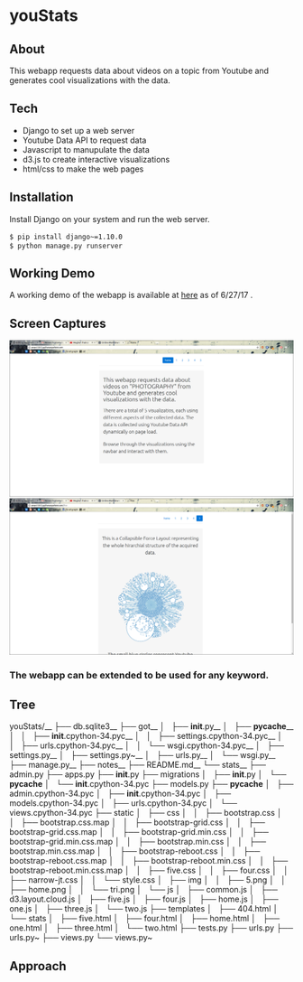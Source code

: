 # youStats

## About
This webapp requests data about videos on a topic from Youtube and generates cool visualizations with the data.

## Tech
  - Django to set up a web server
  - Youtube Data API to request data
  - Javascript to manupulate the data
  - d3.js to create interactive visualizations
  - html/css to make the web pages

## Installation

Install Django on your system and run the web server.

```
$ pip install django~=1.10.0
$ python manage.py runserver
```
## Working Demo
A working demo of the webapp is available at [here](aman15012.pythonanywhere.com) as of 6/27/17 . 

## Screen Captures
![home](https://github.com/aman15012/youStats/blob/master/stats/static/img/home.png)
![5](https://github.com/aman15012/youStats/blob/master/stats/static/img/5.png)

### The webapp can be extended to be used for any keyword.

## Tree 

youStats/__
├── db.sqlite3__
├── got__
│   ├── __init__.py__
│   ├── __pycache____
│   │   ├── __init__.cpython-34.pyc__
│   │   ├── settings.cpython-34.pyc__
│   │   ├── urls.cpython-34.pyc__
│   │   └── wsgi.cpython-34.pyc__
│   ├── settings.py__
│   ├── settings.py~__
│   ├── urls.py__
│   └── wsgi.py__
├── manage.py__
├── notes__
├── README.md__
└── stats__
    ├── admin.py
    ├── apps.py
    ├── __init__.py
    ├── migrations
    │   ├── __init__.py
    │   └── __pycache__
    │       └── __init__.cpython-34.pyc
    ├── models.py
    ├── __pycache__
    │   ├── admin.cpython-34.pyc
    │   ├── __init__.cpython-34.pyc
    │   ├── models.cpython-34.pyc
    │   ├── urls.cpython-34.pyc
    │   └── views.cpython-34.pyc
    ├── static
    │   ├── css
    │   │   ├── bootstrap.css
    │   │   ├── bootstrap.css.map
    │   │   ├── bootstrap-grid.css
    │   │   ├── bootstrap-grid.css.map
    │   │   ├── bootstrap-grid.min.css
    │   │   ├── bootstrap-grid.min.css.map
    │   │   ├── bootstrap.min.css
    │   │   ├── bootstrap.min.css.map
    │   │   ├── bootstrap-reboot.css
    │   │   ├── bootstrap-reboot.css.map
    │   │   ├── bootstrap-reboot.min.css
    │   │   ├── bootstrap-reboot.min.css.map
    │   │   ├── five.css
    │   │   ├── four.css
    │   │   ├── narrow-jt.css
    │   │   └── style.css
    │   ├── img
    │   │   ├── 5.png
    │   │   ├── home.png
    │   │   └── tri.png
    │   └── js
    │       ├── common.js
    │       ├── d3.layout.cloud.js
    │       ├── five.js
    │       ├── four.js
    │       ├── home.js
    │       ├── one.js
    │       ├── three.js
    │       └── two.js
    ├── templates
    │   ├── 404.html
    │   └── stats
    │       ├── five.html
    │       ├── four.html
    │       ├── home.html
    │       ├── one.html
    │       ├── three.html
    │       └── two.html
    ├── tests.py
    ├── urls.py
    ├── urls.py~
    ├── views.py
    └── views.py~

## Approach
